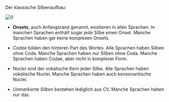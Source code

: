 Der klassische Silbenaufbau:

![0](https://github.com/user-attachments/assets/d50d5f91-1875-41da-9283-4207dfffafae)

* **Onsets**, auch Anfangsrand genannt, existieren in allen Sprachen. In manchen Sprachen enthält sogar *jede* Silbe einen Onset. Manche Sprachen haben gar keine komplexen Onsets.

* *Codae* bilden den hinteren Part des Wortes. Alle Sprachen haben Silben ohne Coda. Manche Sprachen haben *nur* Silben ohne Coda. Manche Sprachen haben Codae, aber nicht in komplexer Form.

* *Nuclei* sind der vokalische Kern jeder Silbe. Alle Sprachen haben vokalische Nuclei. Manche Sprachen haben auch konsonantische Nuclei.

* *Unmarkierte Silben* bestehen lediglich aus CV. Manche Sprachen haben *nur* das.
